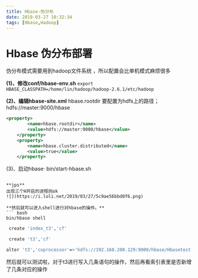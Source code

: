 ```yaml
---
title: Hbase-伪分布
date: 2019-03-27 10:32:34
tags: [Hbase,Hadoop]
---
```

# Hbase 伪分布部署
伪分布模式需要用到hadoop文件系统 ，所以配置会比单机模式麻烦很多

**(1)、修改conf/hbase-env.sh**
``export HBASE_CLASSPATH=/home/lin/hadoop/hadoop-2.6.1/etc/hadoop``


**(2)、编辑hbase-site.xml**
hbase.rootdir 要配置为hdfs上的路径；hdfs://master:9000/hbase
```xml
<property>
		<name>hbase.rootdir</name>
		<value>hdfs://master:9000/hbase</value>
	</property>
	<property>
		<name>hbase.cluster.distributed</name>
		<value>true</value>
	</property>
 ```

 (3)、启动hbase·
bin/start-hbase.sh
```

**jps**
出现三个H开启的进程则ok
![](https://i.loli.net/2019/03/27/5c9ae56bbd0f6.png)

**然后就可以进入shell进行对hbase的操作。**
``` bash 
bin/hbase shell
```

```bash
 create 'index_t3','cf'

 create 't3','cf'

alter 't3','coprocessor'=>'hdfs://192.168.200.129:9000/hbase/Hbasetest-1.0-SNAPSHOT.jar|com.demo.SecondIndexObserver|1001|'
```
然后就可以测试啦，对于t3进行写入几条语句的操作，然后再看索引表里是否新增了几条对应的操作